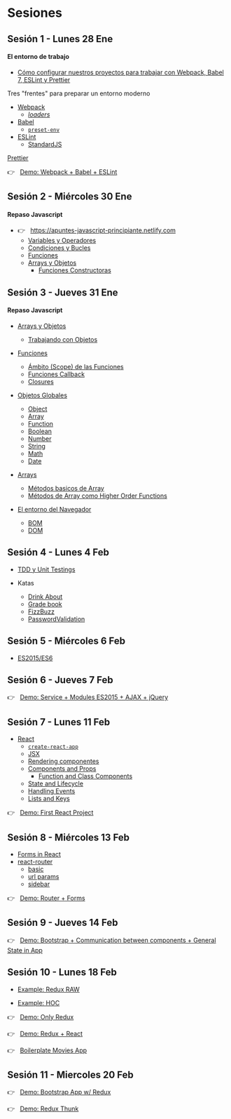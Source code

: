 # Sesiones

## Sesión 1 - Lunes 28 Ene

#### El entorno de trabajo

- [Cómo configurar nuestros proyectos para trabajar con Webpack, Babel 7, ESLint y Prettier](https://apuntesjs.es/posts/set-webpack-babel-eslint-prettier)

Tres "frentes" para preparar un entorno moderno
- [Webpack](https://webpack.js.org/)
  - [_loaders_](https://webpack.js.org/loaders/)
- [Babel](https://babeljs.io/)
  - [`preset-env`](https://babeljs.io/docs/en/babel-preset-env)
- [ESLint](https://eslint.org/)
  - [StandardJS](https://standardjs.com/)


[Prettier](https://prettier.io/)

👉  &nbsp; [Demo: Webpack + Babel + ESLint](https://github.com/trainings-juanmaguitar/training-leadtech-advanced-js/tree/master/staff/juanmaguitar/starter-project)


## Sesión 2 - Miércoles 30 Ene

#### Repaso Javascript

- 👉  &nbsp;  <https://apuntes-javascript-principiante.netlify.com>
  - [Variables y Operadores](https://apuntes-javascript-principiante.netlify.com/variables_operadores/)
  - [Condiciones y Bucles](https://apuntes-javascript-principiante.netlify.com/condiciones-bucles/)
  - [Funciones](https://apuntes-javascript-principiante.netlify.com/funciones/)
  - [Arrays y Objetos](https://apuntes-javascript-principiante.netlify.com/arrays-y-objetos/)
    - [Funciones Constructoras](https://apuntes-javascript-principiante.netlify.com/arrays-y-objetos/#funciones-constructoras)


## Sesión 3 - Jueves 31 Ene

#### Repaso Javascript

- [Arrays y Objetos](https://apuntes-javascript-principiante.netlify.com/arrays-y-objetos/)
  - [Trabajando con Objetos](https://apuntes-javascript-principiante.netlify.com/arrays-y-objetos/#trabajando-con-objetos)
- [Funciones](https://apuntes-javascript-intermedio.netlify.com/funciones/#%C3%A1mbito-scope-de-las-funciones)
  - [Ámbito (Scope) de las Funciones](https://apuntes-javascript-intermedio.netlify.com/funciones/#%C3%A1mbito-scope-de-las-funciones)
  - [Funciones Callback](https://apuntes-javascript-intermedio.netlify.com/funciones/#funciones-callback)
  - [Closures](https://apuntes-javascript-intermedio.netlify.com/funciones/#closures)
- [Objetos Globales](https://apuntes-javascript-principiante.netlify.com/objetos-globales/)
  - [Object](https://apuntes-javascript-intermedio.netlify.com/objetos_globales/#object)
  - [Array](https://apuntes-javascript-intermedio.netlify.com/objetos_globales/#array)
  - [Function](https://apuntes-javascript-intermedio.netlify.com/objetos_globales/#function)
  - [Boolean](https://apuntes-javascript-intermedio.netlify.com/objetos_globales/#boolean)
  - [Number](https://apuntes-javascript-intermedio.netlify.com/objetos_globales/#number)
  - [String](https://apuntes-javascript-intermedio.netlify.com/objetos_globales/#string)
  - [Math](https://apuntes-javascript-intermedio.netlify.com/objetos_globales/#math)
  - [Date](https://apuntes-javascript-intermedio.netlify.com/objetos_globales/#date)
- [Arrays](https://apuntes-javascript-intermedio.netlify.com/objetos_globales/arrays/)
  - [Métodos basicos de Array](https://apuntes-javascript-intermedio.netlify.com/objetos_globales/arrays/#m%C3%A9todos-basicos-de-array)
  - [Métodos de Array como Higher Order Functions](https://apuntes-javascript-intermedio.netlify.com/objetos_globales/arrays/#m%C3%A9todos-de-array-como-higher-order-functions)


- [El entorno del Navegador](https://apuntes-javascript-principiante.netlify.com/entorno_navegador/)
  - [BOM](https://apuntes-javascript-principiante.netlify.com/bom/)
  - [DOM](https://apuntes-javascript-principiante.netlify.com/dom/)

## Sesión 4 - Lunes 4 Feb

- [TDD y Unit Testings](https://apuntes-javascript-avanzado.netlify.com/unit_testings/)

- Katas
    - [Drink About](https://github.com/juanmaguitar/exercises-katas-js/tree/master/DrinkAbout)
    - [Grade book](https://github.com/juanmaguitar/exercises-katas-js/tree/master/GradeBook)
    - [FizzBuzz](https://github.com/juanmaguitar/exercises-katas-js/tree/master/FizzBuzz)
    - [PasswordValidation](https://github.com/juanmaguitar/exercises-katas-js/tree/master/PasswordValidation)

## Sesión 5 - Miércoles 6 Feb

- [ES2015/ES6](https://apuntes-javascript-avanzado.netlify.com/es6/)

## Sesión 6 - Jueves 7 Feb

👉  &nbsp; [Demo: Service + Modules ES2015 + AJAX + jQuery](https://github.com/trainings-juanmaguitar/training-leadtech-advanced-js/tree/master/staff/juanmaguitar/todos-project)

## Sesión 7 - Lunes 11 Feb

- [React](https://reactjs.org/) 
    - [`create-react-app`](https://github.com/facebook/create-react-app)
    - [JSX](https://reactjs.org/docs/introducing-jsx.html)
    - [Rendering componentes](https://reactjs.org/docs/rendering-elements.html)
    - [Components and Props](https://reactjs.org/docs/components-and-props.html)
        - [Function and Class Components](https://reactjs.org/docs/components-and-props.html#function-and-class-components)
    - [State and Lifecycle](https://reactjs.org/docs/state-and-lifecycle.html)
    - [Handling Events](https://reactjs.org/docs/handling-events.html)
    - [Lists and Keys](https://reactjs.org/docs/lists-and-keys.html)

👉  &nbsp; [Demo: First React Project](https://github.com/trainings-juanmaguitar/training-leadtech-advanced-js/tree/master/staff/juanmaguitar/my-first-react-project)


## Sesión 8 - Miércoles 13 Feb

- [Forms in React](https://reactjs.org/docs/forms.html)
- [react-router](https://reacttraining.com/react-router)
    - [basic](https://reacttraining.com/react-router/web/example/basic)
    - [url params](https://reacttraining.com/react-router/web/example/url-params)
    - [sidebar](https://reacttraining.com/react-router/web/example/sidebar)

👉  &nbsp; [Demo: Router + Forms](https://github.com/trainings-juanmaguitar/training-leadtech-advanced-js/tree/master/staff/juanmaguitar/project-forms-router)

## Sesión 9 - Jueves 14 Feb

👉  &nbsp; [Demo: Bootstrap + Communication between components + General State in App](https://github.com/trainings-juanmaguitar/training-leadtech-advanced-js/tree/master/staff/juanmaguitar/bootstrap-app)

## Sesión 10 - Lunes 18 Feb

-  [Example: Redux RAW](https://github.com/trainings-juanmaguitar/training-leadtech-advanced-js/blob/master/stuff/examples/sesion10/redux-raw.js)

- [Example: HOC](https://github.com/trainings-juanmaguitar/training-leadtech-advanced-js/blob/master/stuff/examples/sesion10/hoc.js)

👉  &nbsp; [Demo: Only Redux](https://github.com/trainings-juanmaguitar/training-leadtech-advanced-js/tree/master/staff/juanmaguitar/redux-demo)

👉  &nbsp; [Demo: Redux + React](https://github.com/trainings-juanmaguitar/training-leadtech-advanced-js/tree/master/staff/juanmaguitar/demo-redux-react-basic)

👉  &nbsp; [Boilerplate Movies App](https://github.com/trainings-juanmaguitar/training-leadtech-advanced-js/tree/master/staff/juanmaguitar/boilerplate-movies-app)

## Sesión 11 - Miercoles 20 Feb

👉  &nbsp; [Demo: Bootstrap App w/ Redux](https://github.com/trainings-juanmaguitar/training-leadtech-advanced-js/tree/master/staff/juanmaguitar/bootstrap-app-redux)

👉  &nbsp; [Demo: Redux Thunk](https://github.com/trainings-juanmaguitar/training-leadtech-advanced-js/stuff/demos/redux/thunk/dummys-guide-to-redux-and-thunk-react)

